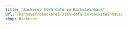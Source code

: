 ```yaml
---
title: "Bäckerei Steh-Café im Backsteinhaus"
url: /hannover/baeckerei-steh-cafe-im-backsteinhaus/
shop: Bäckerei
---
```

